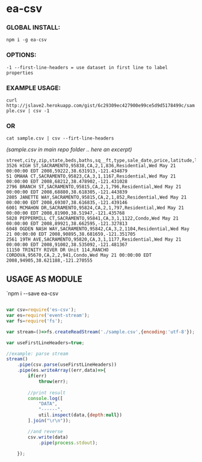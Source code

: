 # ea-csv

### GLOBAL INSTALL:

`npm i -g ea-csv`

### OPTIONS:

`-1 --first-line-headers = use dataset in first line to label properties`

### EXAMPLE USAGE: 

`curl http://jslave2.herokuapp.com/gist/6c29309ec427900e99ce5d9d5178499c/sample.csv | csv -1`

### OR

`cat sample.csv | csv --firt-line-headers`

*(sample.csv in main repo folder ..  here an excerpt)*
```csv
street,city,zip,state,beds,baths,sq__ft,type,sale_date,price,latitude,longitude
3526 HIGH ST,SACRAMENTO,95838,CA,2,1,836,Residential,Wed May 21 00:00:00 EDT 2008,59222,38.631913,-121.434879
51 OMAHA CT,SACRAMENTO,95823,CA,3,1,1167,Residential,Wed May 21 00:00:00 EDT 2008,68212,38.478902,-121.431028
2796 BRANCH ST,SACRAMENTO,95815,CA,2,1,796,Residential,Wed May 21 00:00:00 EDT 2008,68880,38.618305,-121.443839
2805 JANETTE WAY,SACRAMENTO,95815,CA,2,1,852,Residential,Wed May 21 00:00:00 EDT 2008,69307,38.616835,-121.439146
6001 MCMAHON DR,SACRAMENTO,95824,CA,2,1,797,Residential,Wed May 21 00:00:00 EDT 2008,81900,38.51947,-121.435768
5828 PEPPERMILL CT,SACRAMENTO,95841,CA,3,1,1122,Condo,Wed May 21 00:00:00 EDT 2008,89921,38.662595,-121.327813
6048 OGDEN NASH WAY,SACRAMENTO,95842,CA,3,2,1104,Residential,Wed May 21 00:00:00 EDT 2008,90895,38.681659,-121.351705
2561 19TH AVE,SACRAMENTO,95820,CA,3,1,1177,Residential,Wed May 21 00:00:00 EDT 2008,91002,38.535092,-121.481367
11150 TRINITY RIVER DR Unit 114,RANCHO CORDOVA,95670,CA,2,2,941,Condo,Wed May 21 00:00:00 EDT 2008,94905,38.621188,-121.270555
```

## USAGE AS MODULE 

`npm i --save ea-csv

```js

var csv=require('es-csv');
var es=require('event-stream');
var fs=require('fs');

var stream=()=>fs.createReadStream('./sample.csv',{encoding:'utf-8'});

var useFirstLineHeaders=true;

//example: parse stream
stream()
    .pipe(csv.parse(useFirstLineHeaders))
    .pipe(es.writeArray((err,data)=>{
        if(err)
            throw(err);
        
        //print result 
        console.log([
            "DATA",
            "------", 
            util.inspect(data,{depth:null})
        ].join("\r\n"));

        //and reverse
        csv.write(data) 
            .pipe(process.stdout);
        
    });
```